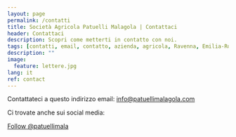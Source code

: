 ```yaml
---
layout: page
permalink: /contatti
title: Società Agricola Patuelli Malagola | Contattaci
header: Contattaci
description: Scopri come metterti in contatto con noi.
tags: [contatti, email, contatto, azienda, agricola, Ravenna, Emilia-Romagna]
description: ""
image:
  feature: lettere.jpg
lang: it
ref: contact
---
```


<div id="fb-root"></div>
<script async defer src="https://connect.facebook.net/it_IT/sdk.js#xfbml=1&version=v3.2"></script>

Contattateci a questo indirizzo email: info@patuellimalagola.com  

Ci trovate anche sui social media:    

<a href="https://twitter.com/patuellimala?ref_src=twsrc%5Etfw" class="twitter-follow-button" data-show-count="false">Follow @patuellimala</a><script async src="https://platform.twitter.com/widgets.js" charset="utf-8"></script>    

<div class="fb-like" data-href="https://www.facebook.com/patuellimalagola/" data-layout="button" data-action="like" data-size="small" data-show-faces="false" data-share="true"></div>
